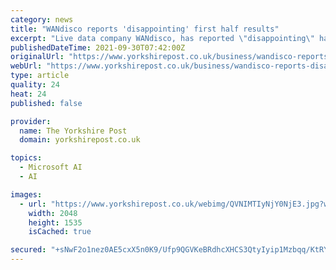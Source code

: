 ```yaml
---
category: news
title: "WANdisco reports 'disappointing' first half results"
excerpt: "Live data company WANdisco, has reported \"disappointing\" half year results with a statutory loss from operations of £15m in the six months to June 30."
publishedDateTime: 2021-09-30T07:42:00Z
originalUrl: "https://www.yorkshirepost.co.uk/business/wandisco-reports-disappointing-first-half-results-3401777"
webUrl: "https://www.yorkshirepost.co.uk/business/wandisco-reports-disappointing-first-half-results-3401777"
type: article
quality: 24
heat: 24
published: false

provider:
  name: The Yorkshire Post
  domain: yorkshirepost.co.uk

topics:
  - Microsoft AI
  - AI

images:
  - url: "https://www.yorkshirepost.co.uk/webimg/QVNIMTIyNjY0NjE3.jpg?width=2048&enable=upscale"
    width: 2048
    height: 1535
    isCached: true

secured: "+sNwF2o1nez0AE5cxX5n0K9/Ufp9QGVKeBRdhcXHCS3QtyIyip1Mzbqq/KtRYRtz22f/le32lcXVSFVxA4YL0tWaH1hN4NmxyDTPfUCcBFXcRwjlMeHATKa57TsfL4uP6bu+Dzof4LI+1Fy4RaJ/fFuc4wZNJN9jUkQPNiO7imNHAjdo6S7jhziPuwBewBUt3hbN/m8KbAbJImFVLVZV4Xe67/YGL4IJWUrbcDtvGckEXVhKkvsyvUGbMUqZRryqVTUocgeH3e4Oy4eeBIiVE8UPVd9UkLK5uqm1OWPlXIRlpud5dbH6SLR4cLjvcKNmB9fXQ36ok7/l7CpToGaOwoHKU/WqEsWaRS4Nrb3//xM=;mxFz87yA/Vp7OgrBuTO7UA=="
---
```


